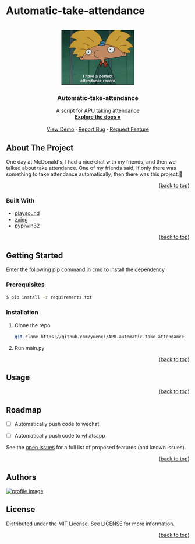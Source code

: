 # Automatic-take-attendance

<!-- Improved compatibility of back to top link: See: https://github.com/othneildrew/Best-README-Template/pull/73 -->

<a name="readme-top"></a>

<!-- PROJECT LOGO -->

<br />
<div align="center">
  <a href="https://github.com/yuenci/APU-automatic-take-attendance">
    <img src="./src/slogan.gif" alt="Logo" width="200">
  </a>

<h3 align="center">Automatic-take-attendance</h3>

<p align="center">
    A script for APU taking attendance
    <br />
    <a href="https://github.com/yuenci/APU-automatic-take-attendance"><strong>Explore the docs »</strong></a>
    <br />
    <br />
    <a href="https://github.com/yuenci/APU-automatic-take-attendance/issues">View Demo</a>
    ·
    <a href="https://github.com/yuenci/APU-automatic-take-attendance/issues">Report Bug</a>
    ·
    <a href="https://github.com/yuenci/APU-automatic-take-attendance/issues">Request Feature</a>
  </p>
</div>

<!-- ABOUT THE PROJECT -->

## About The Project
One day at McDonald's, I had a nice chat with my friends, and then we talked about take attendance. One of my friends said, If only there was something to take attendance automatically, then there was this project.🤣


<p align="right">(<a href="#readme-top">back to top</a>)</p>

### Built With

* [playsound](https://github.com/TaylorSMarks/playsound)
* [zxing](https://github.com/dlenski/python-zxing)
* [pypiwin32](https://github.com/Googulator/pypiwin32)

<p align="right">(<a href="#readme-top">back to top</a>)</p>

<!-- GETTING STARTED -->

## Getting Started

Enter the following pip command in cmd to install the dependency

### Prerequisites

```bash
$ pip install -r requirements.txt
```

### Installation

1. Clone the repo
   ```sh
   git clone https://github.com/yuenci/APU-automatic-take-attendance
   ```
2. Run main.py


<p align="right">(<a href="#readme-top">back to top</a>)</p>

<!-- USAGE EXAMPLES -->

## Usage



<p align="right">(<a href="#readme-top">back to top</a>)</p>

<!-- ROADMAP -->

## Roadmap

- [ ] Automatically push code to wechat
- [ ] Automatically push code to whatsapp


See the [open issues](https://github.com/yuenci/APU-automatic-take-attendance/issues) for a full list of proposed features (and known issues).

<p align="right">(<a href="#readme-top">back to top</a>)</p>

<!-- CONTRIBUTING -->



## Authors

<a href="https://github.com/yuenci" target="_blank" >
  <img src="https://github.com/yuenci/Laptop-Repair-Services-Management-System/blob/master/image/avatar-innis.png" alt="profile image" width="60px">
</a>


<!-- LICENSE -->

## License

Distributed under the MIT License. See [LICENSE](./LICENSE) for more information.

<p align="right">(<a href="#readme-top">back to top</a>)</p>

